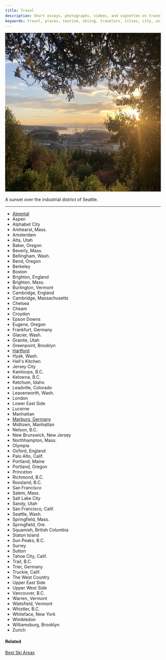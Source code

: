 ```yaml
---
title: Travel
description: Short essays, photographs, videos, and vignettes on travel, cities, places, ski areas, and university towns. 
keywords: travel, places, tourism, skiing, travelers, cities, city, university towns, fun places, cool places, photography
---
```




<img src="/photos/seattle-sodo-sunset.jpg" width="682" height="512" />

A sunset over the industrial district of Seattle.


----------------------------------------------------



-   [Alpental](/cc/alpental.html)
-   Aspen
-   Alphabet City
-   Amhearst, Mass.
-   Amsterdam
-   Alta, Utah
-   Baker, Oregon
-   Beverly, Mass.
-   Bellingham, Wash.
-   Bend, Oregon
-   Berkeley
-   Boston
-   Brighton, England
-   Brighton, Mass.
-	Burlington, Vermont
-   Cambridge, England
-   Cambridge, Massachusetts
-   Chelsea
-   Cheam
-   Croydon
-   Epson Downs
-   Eugene, Oregon
-   Frankfurt, Germany
-   Glacier, Wash.
-   Granite, Utah
-   Greenpoint, Brooklyn
-   [Hartford](/cc/hfdarea.html)
-	Hyak, Wash.
-   Hell\'s Kitchen
-   Jersey City
-	Kamloops, B.C.
-	Kelowna, B.C.
-   Ketchum, Idaho
-   Leadville, Colorado
-	Leavenworth, Wash.
-   London
-   Lower East Side
-   Lucerne
-   Manhattan
-   [Marburg, Germany](/cc/marburg.html)
-   Midtown, Manhattan
-	Nelson, B.C.
-   New Brunswick, New Jersey
-   Northhampton, Mass.
-   Olympia
-   Oxford, England
-	Palo Alto, Calif.
-   Portland, Maine
-   Portland, Oregon
-   Princeton
-	Richmond, B.C.
-	Rossland, B.C.
-   San Francisco
-   Salem, Mass.
-   Salt Lake City
-   Sandy, Utah
-	San Francisco, Calif. 
-	Seattle, Wash.
-   Springfield, Mass.
-   Springfield, Ore.
-	Squamish, British Columbia
-   Staton Island
-	Sun Peaks, B.C.
-   Surrey
-   Sutton
-   Tahoe City, Calif.
-	Trail, B.C.
-   Trier, Germany
-   Truckie, Calif.
-   The West Country
-   Upper East Side
-   Upper West Side
-   Vancouver, B.C.
-	Warren, Vermont
-	Waitsfield, Vermont
-   Whistler, B.C.
-   Whiteface, New York
-   Wimbledon
-   Williamsburg, Brooklyn
-   Zurich


#### Related 

[Best Ski Areas](/cc/best-ski-areas.html)




